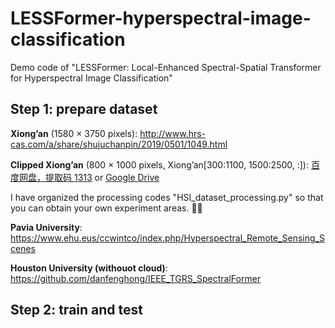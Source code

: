 # LESSFormer-hyperspectral-image-classification
Demo code of "LESSFormer: Local-Enhanced Spectral-Spatial Transformer for Hyperspectral Image Classification"

## Step 1: prepare dataset
**Xiong’an** (1580 × 3750 pixels): http://www.hrs-cas.com/a/share/shujuchanpin/2019/0501/1049.html

**Clipped Xiong’an** (800 × 1000 pixels, Xiong’an[300:1100, 1500:2500, :]): [百度网盘，提取码 1313](https://pan.baidu.com/s/1jD33VRXhClcdxnGt_yGBaQ?pwd=1313) or [Google Drive](https://drive.google.com/drive/folders/1G3x6f7UkczMdPdjbiNIbL2A1d-Hw1e6u?usp=drive_link)

I have organized the processing codes "HSI_dataset_processing.py" so that you can obtain your own experiment areas. 🫡🫡

**Pavia University**: https://www.ehu.eus/ccwintco/index.php/Hyperspectral_Remote_Sensing_Scenes

**Houston University (withouot cloud)**: https://github.com/danfenghong/IEEE_TGRS_SpectralFormer

## Step 2: train and test
